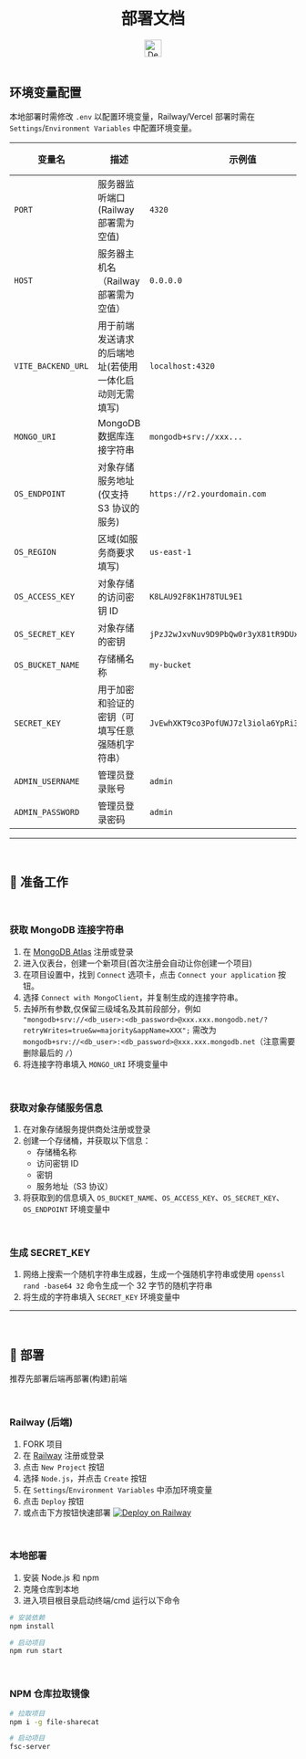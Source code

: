 <div align="center">
    <h1>部署文档</h1>
    <a href="https://railway.com/deploy/HQIhln?referralCode=YFC8-i" target="_blank" rel="noopener noreferrer">
  <img src="https://railway.com/button.svg" alt="Deploy on Railway" width="auto" height="30px" style="vertical-align: middle;" />
</a>

</div>

<br>

## 环境变量配置

本地部署时需修改 `.env` 以配置环境变量，Railway/Vercel 部署时需在 `Settings`/`Environment Variables` 中配置环境变量。

| 变量名             | 描述                                                                 | 示例值                                                         | 必填 |
|--------------------|----------------------------------------------------------------------|-----------------------------------------------------------------|------|
| `PORT`             | 服务器监听端口(Railway 部署需为空值)                                                       | `4320`                                                          | ⬜️   |
| `HOST`             | 服务器主机名（Railway 部署需为空值）                      | `0.0.0.0`                                                       | ⬜️   |
| `VITE_BACKEND_URL`             | 用于前端发送请求的后端地址(若使用一体化启动则无需填写)                     | `localhost:4320`                                                       | ⬜️   |
| `MONGO_URI`        | MongoDB 数据库连接字符串                                             | `mongodb+srv://xxx...`               | ✅   |
| `OS_ENDPOINT`      | 对象存储服务地址(仅支持 S3 协议的服务)           | `https://r2.yourdomain.com`                                     | ✅   |
| `OS_REGION`        | 区域(如服务商要求填写)                                             | `us-east-1`                                           | ⬜️   |
| `OS_ACCESS_KEY`    | 对象存储的访问密钥 ID                                                | `K8LAU92F8K1H78TUL9E1`                                           | ✅   |
| `OS_SECRET_KEY`    | 对象存储的密钥                                                      | `jPzJ2wJxvNuv9D9PbQw0r3yX81tR9DUxQYZ1T6mW`                     | ✅   |
| `OS_BUCKET_NAME`   | 存储桶名称                                                           | `my-bucket`                                                     | ✅   |
| `SECRET_KEY`       | 用于加密和验证的密钥（可填写任意强随机字符串）                      | `JvEwhXKT9co3PofUWJ7zl3iola6YpRi3X5Y` | ✅   |
| `ADMIN_USERNAME`   | 管理员登录账号                                                       | `admin`                                                         | ✅   |
| `ADMIN_PASSWORD`   | 管理员登录密码                                                       | `admin`                                                         | ✅   |
---

<br>

## 🔧 准备工作

<br>

### 获取 MongoDB 连接字符串

1. 在 [MongoDB Atlas](https://www.mongodb.com/cloud/atlas) 注册或登录
3. 进入仪表台，创建一个新项目(首次注册会自动让你创建一个项目)
2. 在项目设置中，找到 `Connect` 选项卡，点击 `Connect your application` 按钮。
3. 选择 `Connect with MongoClient`，并复制生成的连接字符串。
4. 去掉所有参数,仅保留三级域名及其前段部分，例如 `"mongodb+srv://<db_user>:<db_password>@xxx.xxx.mongodb.net/?retryWrites=true&w=majority&appName=XXX";` 需改为 `mongodb+srv://<db_user>:<db_password>@xxx.xxx.mongodb.net`（注意需要删除最后的 `/`）
5. 将连接字符串填入 `MONGO_URI` 环境变量中

<br>

### 获取对象存储服务信息

1. 在对象存储服务提供商处注册或登录
2. 创建一个存储桶，并获取以下信息：
    - 存储桶名称
    - 访问密钥 ID
    - 密钥
    - 服务地址（S3 协议）
3. 将获取到的信息填入 `OS_BUCKET_NAME`、`OS_ACCESS_KEY`、`OS_SECRET_KEY`、`OS_ENDPOINT` 环境变量中

<br>

### 生成 SECRET_KEY

1. 网络上搜索一个随机字符串生成器，生成一个强随机字符串或使用 `openssl rand -base64 32` 命令生成一个 32 字节的随机字符串
2. 将生成的字符串填入 `SECRET_KEY` 环境变量中

---

<br>

## 🚀 部署
推荐先部署后端再部署(构建)前端

<br>

### Railway (后端)

1. FORK 项目
2. 在 [Railway](https://railway.app/) 注册或登录
3. 点击 `New Project` 按钮
4. 选择 `Node.js`，并点击 `Create` 按钮
5. 在 `Settings`/`Environment Variables` 中添加环境变量
6. 点击 `Deploy` 按钮
6. 或点击下方按钮快速部署
[![Deploy on Railway](https://railway.com/button.svg)](https://railway.com/deploy/HQIhln?referralCode=YFC8-i)

<br>

### 本地部署

1. 安装 Node.js 和 npm
2. 克隆仓库到本地
3. 进入项目根目录启动终端/cmd 运行以下命令
```bash
# 安装依赖
npm install

# 启动项目
npm run start
```

<br>

### NPM 仓库拉取镜像

```bash
# 拉取项目
npm i -g file-sharecat

# 启动项目
fsc-server
```



